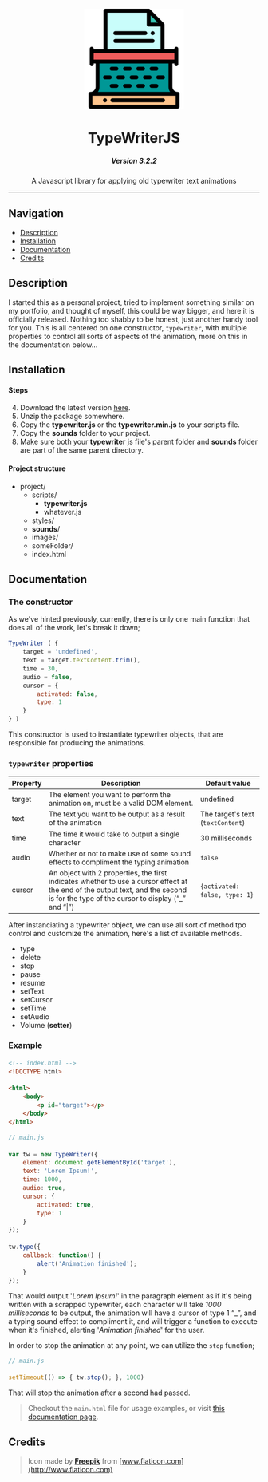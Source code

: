 <p align="center">
    <a href="http://eoussama.github.io/typewriterjs"><img src="images/logo.svg" alt="Logo" width="200px"><a>
    <h1 align="center">TypeWriterJS</h1>
	<h5 align="center">Version 3.2.2</h5>
    <p align="center">A Javascript library for applying old typewriter text animations</p>
</p>
<hr>

## Navigation
* [Description](#description)
* [Installation](#installation)
* [Documentation](#documentation)
* [Credits](#credits)

## Description
I started this as a personal project, tried to implement something similar on my portfolio, and thought of myself, this could be way bigger, and here it is officially released. Nothing too shabby to be honest, just another handy tool for you.
This is all centered on one constructor, `typewriter`, with multiple properties to control all sorts of aspects of the animation, more on this in the documentation below...

## Installation

#### Steps
4. Download the latest version [here](https://github.com/EOussama/typewriterjs/releases)</a>.
5. Unzip the package somewhere.
6. Copy the **typewriter.js** or the **typewriter.min.js** to your scripts file.
7. Copy the **sounds** folder to your project.
8. Make sure both your **typewriter** js file's parent folder and **sounds** folder are part of the same parent directory.

#### Project structure
- project/
	- scripts/
		- **typewriter.js**
		- whatever.js
	- styles/
	- **sounds**/
	- images/
	- someFolder/
	- index.html

## Documentation
### The constructor
As we've hinted previously, currently, there is only one main function that does all of the work, let's break it down;
```js
TypeWriter ( {
	target = 'undefined',
	text = target.textContent.trim(),
	time = 30,
	audio = false,
	cursor = {
		activated: false,
		type: 1
	}
} )
```
This constructor is used to instantiate typewriter objects, that are responsible for producing the animations.

### `typewriter` properties

|Property|Description|Default value|
|--- |--- |--- |
|target|The element you want to perform the animation on, must be a valid DOM element.|undefined|
|text|The text you want to be output as a result of the animation|The target's text (`textContent`)|
|time|The time it would take to output a single character|30 milliseconds|
|audio|Whether or not to make use of some sound effects to compliment the typing animation|`false`|
|cursor|An object with 2 properties, the first indicates whether to use a cursor effect at the end of the output text, and the second is for the type of the cursor to display (“_” and “\|”)|`{activated: false, type: 1}`|

After instanciating a typewriter object, we can use all sort of method tpo control and customize the animation, here's a list of available methods.

* type
* delete
* stop
* pause
* resume
* setText
* setCursor
* setTime
* setAudio
* Volume (__setter__)

### Example
```html
<!-- index.html -->
<!DOCTYPE html>

<html>
    <body>
        <p id="target"></p>
    </body>
</html>
```
```js
// main.js

var tw = new TypeWriter({
    element: document.getElementById('target'),
    text: 'Lorem Ipsum!',
    time: 1000,
    audio: true,
    cursor: {
        activated: true,
        type: 1
    }
});

tw.type({
	callback: function() {
    	alert('Animation finished');
	}
});
```
That would output '_Lorem Ipsum!_' in the paragraph element as if it's being written with a scrapped typewriter, each character will take _1000 milliseconds_ to be output, the animation will have a cursor of type 1 “\_”, and a typing sound effect to compliment it, and will trigger a function to execute when it's finished, alerting '_Animation finished_' for the user.

In order to stop the animation at any point, we can utilize the `stop` function;

```js
// main.js

setTimeout(() => { tw.stop(); }, 1000)
```
That will stop the animation after a second had passed.

> Checkout the `main.html` file for usage examples, or visit [this documentation page](https://eoussama.github.io/typewriterjs/).

## Credits
> Icon made by [**Freepik**](http://www.flaticon.com) from [www.flaticon.com](http://www.flaticon.com)
